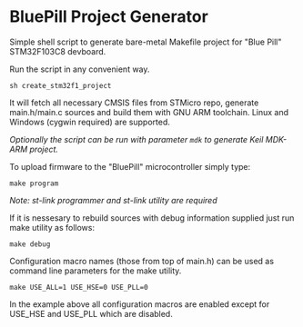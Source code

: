 # BluePill Project Generator

Simple shell script to generate bare-metal Makefile project for "Blue Pill" STM32F103C8 devboard.

Run the script in any convenient way.

`sh create_stm32f1_project`

It will fetch all necessary CMSIS files from STMicro repo, generate main.h/main.c sources and build them with GNU ARM toolchain. Linux and Windows (cygwin required) are supported.

*Optionally the script can be run with parameter `mdk` to generate Keil MDK-ARM project.*

To upload firmware to the "BluePill" microcontroller simply type:

  `make program`
  
*Note: st-link programmer and st-link utility are required*


If it is nessesary to rebuild sources with debug information supplied just run make utility as follows:

  `make debug`
  
Configuration macro names (those from top of main.h) can be used as command line parameters for the make utility.

  `make USE_ALL=1 USE_HSE=0 USE_PLL=0` 
  
In the example above all configuration macros are enabled except for USE_HSE and USE_PLL which are disabled.